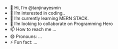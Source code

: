- 👋 Hi, I’m @tanjinayesmin
- 👀 I’m interested in coding..
- 🌱 I’m currently learning MERN STACK.
- 💞️ I’m looking to collaborate on Programming Hero
- 📫 How to reach me ...
- 😄 Pronouns: ...
- ⚡ Fun fact: ...

<!---
tanjinayesmin/tanjinayesmin is a ✨ special ✨ repository because its `README.md` (this file) appears on your GitHub profile.
You can click the Preview link to take a look at your changes.
--->
